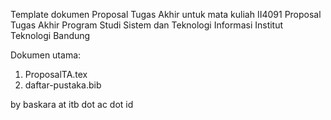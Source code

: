 Template dokumen Proposal Tugas Akhir untuk mata kuliah II4091 Proposal Tugas Akhir
Program Studi Sistem dan Teknologi Informasi
Institut Teknologi Bandung

Dokumen utama:
1. ProposalTA.tex
2. daftar-pustaka.bib

by baskara at itb dot ac dot id
